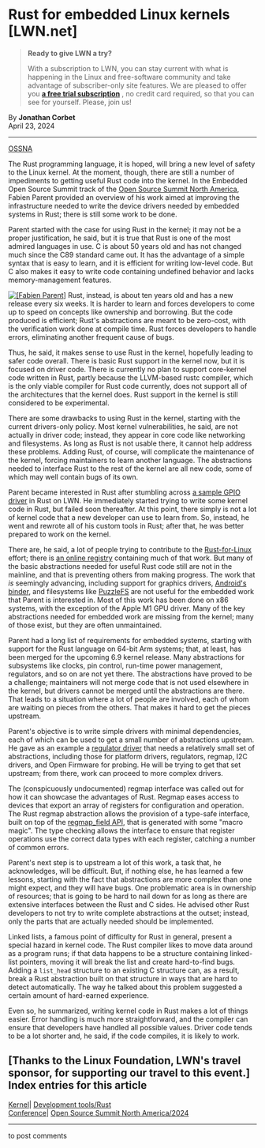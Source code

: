 # Rust for embedded Linux kernels [LWN.net]

> **Ready to give LWN a try?**
> 
> With a subscription to LWN, you can stay current with what is happening in the Linux and free-software community and take advantage of subscriber-only site features. We are pleased to offer you **[a free trial subscription](https://lwn.net/Promo/nst-trial/claim)** , no credit card required, so that you can see for yourself. Please, join us! 

By **Jonathan Corbet**  
April 23, 2024 

* * *

[OSSNA](/Archives/ConferenceByYear/#2024-Open_Source_Summit_North_America)

The Rust programming language, it is hoped, will bring a new level of safety to the Linux kernel. At the moment, though, there are still a number of impediments to getting useful Rust code into the kernel. In the Embedded Open Source Summit track of the [Open Source Summit North America](https://events.linuxfoundation.org/open-source-summit-north-america/), Fabien Parent provided an overview of his work aimed at improving the infrastructure needed to write the device drivers needed by embedded systems in Rust; there is still some work to be done. 

Parent started with the case for using Rust in the kernel; it may not be a proper justification, he said, but it is true that Rust is one of the most admired languages in use. C is about 50 years old and has not changed much since the C89 standard came out. It has the advantage of a simple syntax that is easy to learn, and it is efficient for writing low-level code. But C also makes it easy to write code containing undefined behavior and lacks memory-management features. 

[![\[Fabien Parent\]](https://static.lwn.net/images/conf/2024/ossna/FabienParent-sm.png)](/Articles/970222/) Rust, instead, is about ten years old and has a new release every six weeks. It is harder to learn and forces developers to come up to speed on concepts like ownership and borrowing. But the code produced is efficient; Rust's abstractions are meant to be zero-cost, with the verification work done at compile time. Rust forces developers to handle errors, eliminating another frequent cause of bugs. 

Thus, he said, it makes sense to use Rust in the kernel, hopefully leading to safer code overall. There is basic Rust support in the kernel now, but it is focused on driver code. There is currently no plan to support core-kernel code written in Rust, partly because the LLVM-based rustc compiler, which is the only viable compiler for Rust code currently, does not support all of the architectures that the kernel does. Rust support in the kernel is still considered to be experimental. 

There are some drawbacks to using Rust in the kernel, starting with the current drivers-only policy. Most kernel vulnerabilities, he said, are not actually in driver code; instead, they appear in core code like networking and filesystems. As long as Rust is not usable there, it cannot help address these problems. Adding Rust, of course, will complicate the maintenance of the kernel, forcing maintainers to learn another language. The abstractions needed to interface Rust to the rest of the kernel are all new code, some of which may well contain bugs of its own. 

Parent became interested in Rust after stumbling across [a sample GPIO driver](/Articles/863459/) in Rust on LWN. He immediately started trying to write some kernel code in Rust, but failed soon thereafter. At this point, there simply is not a lot of kernel code that a new developer can use to learn from. So, instead, he went and rewrote all of his custom tools in Rust; after that, he was better prepared to work on the kernel. 

There are, he said, a lot of people trying to contribute to the [Rust-for-Linux](https://rust-for-linux.com/) effort; there is [an online registry](https://github.com/tgross35/RFL-patch-registry) containing much of that work. But many of the basic abstractions needed for useful Rust code still are not in the mainline, and that is preventing others from making progress. The work that _is_ seemingly advancing, including support for graphics drivers, [Android's binder](/Articles/953116/), and filesystems like [PuzzleFS](/Articles/945320/) are not useful for the embedded work that Parent is interested in. Most of this work has been done on x86 systems, with the exception of the Apple M1 GPU driver. Many of the key abstractions needed for embedded work are missing from the kernel; many of those exist, but they are often unmaintained. 

Parent had a long list of requirements for embedded systems, starting with support for the Rust language on 64-bit Arm systems; that, at least, has been merged for the upcoming 6.9 kernel release. Many abstractions for subsystems like clocks, pin control, run-time power management, regulators, and so on are not yet there. The abstractions have proved to be a challenge; maintainers will not merge code that is not used elsewhere in the kernel, but drivers cannot be merged until the abstractions are there. That leads to a situation where a lot of people are involved, each of whom are waiting on pieces from the others. That makes it hard to get the pieces upstream. 

Parent's objective is to write simple drivers with minimal dependencies, each of which can be used to get a small number of abstractions upstream. He gave as an example a [regulator driver](https://github.com/Fabo/linux/commit/140c7b2e7f4716edcbb80d5cf5ee04f18cab4def) that needs a relatively small set of abstractions, including those for platform drivers, regulators, regmap, I2C drivers, and Open Firmware for probing. He will be trying to get that set upstream; from there, work can proceed to more complex drivers. 

The (conspicuously undocumented) regmap interface was called out for how it can showcase the advantages of Rust. Regmap eases access to devices that export an array of registers for configuration and operation. The Rust regmap abstraction allows the provision of a type-safe interface, built on top of the [regmap_field API](https://patchwork.kernel.org/project/linux-arm-kernel/patch/1370856118-6503-1-git-send-email-srinivas.kandagatla@st.com/), that is generated with some "macro magic". The type checking allows the interface to ensure that register operations use the correct data types with each register, catching a number of common errors. 

Parent's next step is to upstream a lot of this work, a task that, he acknowledges, will be difficult. But, if nothing else, he has learned a few lessons, starting with the fact that abstractions are more complex than one might expect, and they will have bugs. One problematic area is in ownership of resources; that is going to be hard to nail down for as long as there are extensive interfaces between the Rust and C sides. He advised other Rust developers to not try to write complete abstractions at the outset; instead, only the parts that are actually needed should be implemented. 

Linked lists, a famous point of difficulty for Rust in general, present a special hazard in kernel code. The Rust compiler likes to move data around as a program runs; if that data happens to be a structure containing linked-list pointers, moving it will break the list and create hard-to-find bugs. Adding a `list_head` structure to an existing C structure can, as a result, break a Rust abstraction built on that structure in ways that are hard to detect automatically. The way he talked about this problem suggested a certain amount of hard-earned experience. 

Even so, he summarized, writing kernel code in Rust makes a lot of things easier. Error handling is much more straightforward, and the compiler can ensure that developers have handled all possible values. Driver code tends to be a lot shorter and, he said, if the code compiles, it is likely to work. 

[Thanks to the Linux Foundation, LWN's travel sponsor, for supporting our travel to this event.]  
Index entries for this article  
---  
[Kernel](/Kernel/Index)| [Development tools/Rust](/Kernel/Index#Development_tools-Rust)  
[Conference](/Archives/ConferenceIndex/)| [Open Source Summit North America/2024](/Archives/ConferenceIndex/#Open_Source_Summit_North_America-2024)  
  


* * *

to post comments 
